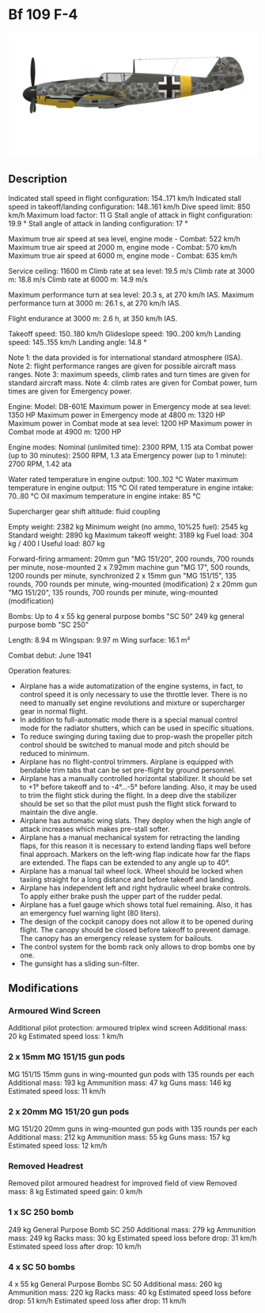 # Bf 109 F-4

![bf109f4](../images/bf109f4.png)

## Description

Indicated stall speed in flight configuration: 154..171 km/h
Indicated stall speed in takeoff/landing configuration: 148..161 km/h
Dive speed limit: 850 km/h
Maximum load factor: 11 G
Stall angle of attack in flight configuration: 19.9 °
Stall angle of attack in landing configuration: 17 °

Maximum true air speed at sea level, engine mode - Combat: 522 km/h
Maximum true air speed at 2000 m, engine mode - Combat: 570 km/h
Maximum true air speed at 6000 m, engine mode - Combat: 635 km/h

Service ceiling: 11600 m
Climb rate at sea level: 19.5 m/s
Climb rate at 3000 m: 18.8 m/s
Climb rate at 6000 m: 14.9 m/s

Maximum performance turn at sea level: 20.3 s, at 270 km/h IAS.
Maximum performance turn at 3000 m: 26.1 s, at 270 km/h IAS.

Flight endurance at 3000 m: 2.6 h, at 350 km/h IAS.

Takeoff speed: 150..180 km/h
Glideslope speed: 190..200 km/h
Landing speed: 145..155 km/h
Landing angle: 14.8 °

Note 1: the data provided is for international standard atmosphere (ISA).
Note 2: flight performance ranges are given for possible aircraft mass ranges.
Note 3: maximum speeds, climb rates and turn times are given for standard aircraft mass.
Note 4: climb rates are given for Combat power, turn times are given for Emergency power.

Engine:
Model: DB-601E
Maximum power in Emergency mode at sea level: 1350 HP
Maximum power in Emergency mode at 4800 m: 1320 HP
Maximum power in Combat mode at sea level: 1200 HP
Maximum power in Combat mode at 4900 m: 1200 HP

Engine modes:
Nominal (unlimited time): 2300 RPM, 1.15 ata
Combat power (up to 30 minutes): 2500 RPM, 1.3 ata
Emergency power (up to 1 minute): 2700 RPM, 1.42 ata

Water rated temperature in engine output: 100..102 °C
Water maximum temperature in engine output: 115 °C
Oil rated temperature in engine intake: 70..80 °C
Oil maximum temperature in engine intake: 85 °C

Supercharger gear shift altitude: fluid coupling 

Empty weight: 2382 kg
Minimum weight (no ammo, 10%25 fuel): 2545 kg
Standard weight: 2890 kg
Maximum takeoff weight: 3189 kg
Fuel load: 304 kg / 400 l
Useful load: 807 kg

Forward-firing armament:
20mm gun "MG 151/20", 200 rounds, 700 rounds per minute, nose-mounted
2 x 7.92mm machine gun "MG 17", 500 rounds, 1200 rounds per minute, synchronized
2 x 15mm gun "MG 151/15", 135 rounds, 700 rounds per minute, wing-mounted (modification)
2 x 20mm gun "MG 151/20", 135 rounds, 700 rounds per minute, wing-mounted (modification)

Bombs:
Up to 4 x 55 kg general purpose bombs "SC 50"
249 kg general purpose bomb "SC 250"

Length: 8.94 m
Wingspan: 9.97 m
Wing surface: 16.1 m²

Combat debut: June 1941

Operation features:
- Airplane has a wide automatization of the engine systems, in fact, to control speed it is only necessary to use the throttle lever. There is no need to manually set engine revolutions and mixture or supercharger gear in normal flight.
- In addition to full-automatic mode there is a special manual control mode for the radiator shutters, which can be used in specific situations.
- To reduce swinging during taxiing due to prop-wash the propeller pitch control should be switched to manual mode and pitch should be reduced to minimum.
- Airplane has no flight-control trimmers. Airplane is equipped with bendable trim tabs that can be set pre-flight by ground personnel.
- Airplane has a manually controlled horizontal stabilizer. It should be set to +1° before takeoff and to -4°...-5° before landing. Also, it may be used to trim the flight stick during the flight. In a deep dive the stabilizer should be set so that the pilot must push the flight stick forward to maintain the dive angle.
- Airplane has automatic wing slats. They deploy when the high angle of attack increases which makes pre-stall softer.
- Airplane has a manual mechanical system for retracting the landing flaps, for this reason it is necessary to extend landing flaps well before final approach. Markers on the left-wing flap indicate how far the flaps are extended. The flaps can be extended to any angle up to 40°.
- Airplane has a manual tail wheel lock. Wheel should be locked when taxiing straight for a long distance and before takeoff and landing.
- Airplane has independent left and right hydraulic wheel brake controls. To apply either brake push the upper part of the rudder pedal.
- Airplane has a fuel gauge which shows total fuel remaining. Also, it has an emergency fuel warning light (80 liters).
- The design of the cockpit canopy does not allow it to be opened during flight. The canopy should be closed before takeoff to prevent damage. The canopy has an emergency release system for bailouts.
- The control system for the bomb rack only allows to drop bombs one by one.
- The gunsight has a sliding sun-filter.

## Modifications


### Armoured Wind Screen

Additional pilot protection: armoured triplex wind screen
Additional mass: 20 kg
Estimated speed loss: 1 km/h

### 2 x 15mm MG 151/15 gun pods

MG 151/15 15mm guns in wing-mounted gun pods with 135 rounds per each
Additional mass: 193 kg
Ammunition mass: 47 kg
Guns mass: 146 kg
Estimated speed loss: 11 km/h

### 2 x 20mm MG 151/20 gun pods

MG 151/20 20mm guns in wing-mounted gun pods with 135 rounds per each
Additional mass: 212 kg
Ammunition mass: 55 kg
Guns mass: 157 kg
Estimated speed loss: 12 km/h

### Removed Headrest

Removed pilot armoured headrest for improved field of view
Removed mass: 8 kg
Estimated speed gain: 0 km/h

### 1 x SC 250 bomb

249 kg General Purpose Bomb SC 250
Additional mass: 279 kg
Ammunition mass: 249 kg
Racks mass: 30 kg
Estimated speed loss before drop: 31 km/h
Estimated speed loss after drop: 10 km/h

### 4 x SC 50 bombs

4 x 55 kg General Purpose Bombs SC 50
Additional mass: 260 kg
Ammunition mass: 220 kg
Racks mass: 40 kg
Estimated speed loss before drop: 51 km/h
Estimated speed loss after drop: 11 km/h